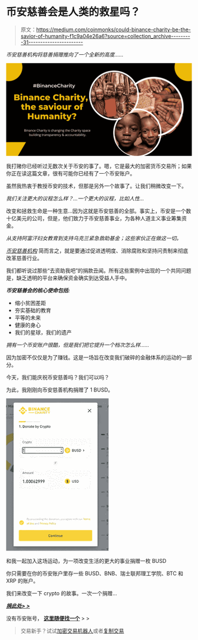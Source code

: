 # 币安慈善会是人类的救星吗？

> 原文：<https://medium.com/coinmonks/could-binance-charity-be-the-savior-of-humanity-f1c9a04e26a6?source=collection_archive---------31----------------------->

*币安慈善机构将慈善捐赠推向了一个全新的高度……*

![](img/e95d93200cfbe08949673532c479f682.png)

我打赌你已经听过无数次关于币安的事了。嗯，它是最大的加密货币交易所；如果你正在读这篇文章，很有可能你已经有了一个币安账户。

虽然我热衷于教授币安的技术，但那是另外一个故事了。让我们稍微改变一下。

*我们关注更大的议程怎么样？…一个更大的议程，比如人性…*

改变和拯救生命是一种生意…因为这就是币安慈善的全部。事实上，币安是一个数十亿美元的公司，但是，他们致力于币安慈善事业，为各种人道主义事业筹集资金。

*从支持阿富汗妇女教育到支持乌克兰紧急救助基金；这些家伙正在做这一切。*

[*币安慈善机构*](https://www.binance.charity/binance-charity-wallet?ref=431277160) 简而言之，就是要通过促进透明度、消除腐败和坚持问责制来彻底改革慈善行业。

我们都听说过那些“去资助我吧”的捐款丑闻。所有这些案例中出现的一个共同问题是，缺乏透明的平台来确保资金确实到达受益人手中。

***币安慈善会的核心使命包括:***

*   缩小贫困差距
*   夯实基础的教育
*   平等的未来
*   健康的身心
*   我们的星球，我们的遗产

*拥有一个币安账户很酷，但是我们把它提升一个档次怎么样……*

因为加密不仅仅是为了赚钱。这是一场旨在改变我们破碎的金融体系的运动的一部分。

今天，我们能庆祝币安慈善吗？我们可以吗？

为此，我刚刚向币安慈善机构捐赠了 1 BUSD。

![](img/10023e641051f1e334aee3d956fce5d7.png)

和我一起加入这场运动，为一项改变生活的更大的事业捐赠一枚 BUSD

你只需要在你的币安账户里存一些 BUSD、BNB、瑞士联邦理工学院、BTC 和 XRP 的账户。

我们来改变一下 crypto 的故事。一次一个捐赠…

[***捐此处> >***](https://www.binance.charity/binance-charity-wallet?ref=431277160)

没有币安账号， [**这里随便找一个**](https://accounts.binance.com/en/register?ref=431277160) > >

> 交易新手？试试[加密交易机器人](/coinmonks/crypto-trading-bot-c2ffce8acb2a)或者[复制交易](/coinmonks/top-10-crypto-copy-trading-platforms-for-beginners-d0c37c7d698c)